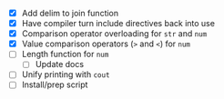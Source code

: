 - [x] Add delim to join function
- [x] Have compiler turn include directives back into use
- [x] Comparison operator overloading for `str` and `num`
- [x] Value comparison operators (`>` and `<`) for `num`
- [ ] Length function for `num`
  - [ ] Update docs
- [ ] Unify printing with `cout`
- [ ] Install/prep script
